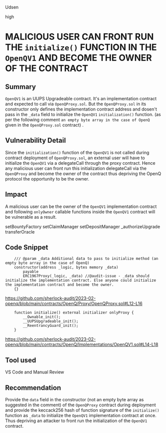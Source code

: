 Udsen

high

# MALICIOUS USER CAN FRONT RUN THE `initialize()` FUNCTION IN THE `OpenQV1` AND BECOME THE OWNER OF THE CONTRACT

## Summary

`OpenQV1` is an UUPS Upgradeable contract. It's an implementation contract and expected to call via `OpenQProxy.sol`. But the `OpenQProxy.sol` in its constructor only defines the implementation contract address and dosen't pass in the `_data` field to initialize the `OpenQV1` `initialization()` function. (as per the following comment `an empty byte array in the case of OpenQ` given in the `OpenQProxy.sol` contract) . 

## Vulnerability Detail

Since the `initialization()` function of the `OpenQV1` is not called during contract deployment of `OpenQProxy.sol`, an external user will have to initialize the `OpenQV1` via  a delegateCall through the proxy contract. Hence any malicious user can front run this initialization delegateCall via the `OpenQProxy` and become the owner of the contract thus depriving the OpenQ protocol the opportunity to be the owner.

## Impact

A malicious user can be the owner of the `OpenQV1` implementation contract and following `onlyOwner` callable functions inside the `OpenQV1` contract will be vulnerable as a result.

setBountyFactory
setClaimManager
setDepositManager
_authorizeUpgrade
transferOracle

## Code Snippet

```solidity
    /// @param _data Additional data to pass to initialize method (an empty byte array in the case of OpenQ)
    constructor(address _logic, bytes memory _data)
        payable
        ERC1967Proxy(_logic, _data) //@audit-issue - _data should initialize the implementation contract. Else anyone could initialize the implementation contract and become the owner.
    {}
```

https://github.com/sherlock-audit/2023-02-openq/blob/main/contracts/OpenQ/Proxy/OpenQProxy.sol#L12-L16

```solidity
    function initialize() external initializer onlyProxy { 
        __Ownable_init();
        __UUPSUpgradeable_init();
        __ReentrancyGuard_init();
    } 
```

https://github.com/sherlock-audit/2023-02-openq/blob/main/contracts/OpenQ/Implementations/OpenQV1.sol#L14-L18

## Tool used

VS Code and Manual Review

## Recommendation

Provide the `data` field in the constructor (not an empty byte array as suggested in the comment) of the `OpenQProxy` contract during deployment and provide the keccack256 hash of function signature of the `initialize()` function as `_data` to initialize the `OpenQV1` implementation contract at once. Thus depriving an attacker to front run the initialization of the `OpenQV1` contract.